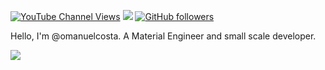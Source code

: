 [![YouTube Channel Views](https://img.shields.io/youtube/channel/subscribers/UC7bMBdlD9U-qJD8q2tTgKVw?style=social)](https://www.youtube.com/channel/UC7bMBdlD9U-qJD8q2tTgKVw) 
<a href=https://twitter.com/omanuelcosta><img src='https://img.shields.io/twitter/follow/omanuelcosta?style=social'></a> 
[![GitHub followers](https://img.shields.io/github/followers/omanuelcosta?style=social)](https://github.com/omanuelcosta/)

Hello, I'm @omanuelcosta. A Material Engineer and small scale developer.
  
<a href="mailto:omanuelcosta@protonmail.com?subject=Mini-curso de LaTeX"><img src="https://img.shields.io/badge/ProtonMail-8B89CC?style=for-the-badge&logo=protonmail&logoColor=white"/></a>
  

[^1]: é recomendado o leitor Adobe Acrobat Reader versão maior ou igual a 2021
